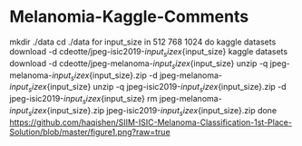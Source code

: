 # Melanomia-Kaggle-Comments
mkdir ./data
cd ./data
for input_size in 512 768 1024
do
  kaggle datasets download -d cdeotte/jpeg-isic2019-${input_size}x${input_size}
  kaggle datasets download -d cdeotte/jpeg-melanoma-${input_size}x${input_size}
  unzip -q jpeg-melanoma-${input_size}x${input_size}.zip -d jpeg-melanoma-${input_size}x${input_size}
  unzip -q jpeg-isic2019-${input_size}x${input_size}.zip -d jpeg-isic2019-${input_size}x${input_size}
  rm jpeg-melanoma-${input_size}x${input_size}.zip jpeg-isic2019-${input_size}x${input_size}.zip
done
https://github.com/haqishen/SIIM-ISIC-Melanoma-Classification-1st-Place-Solution/blob/master/figure1.png?raw=true

